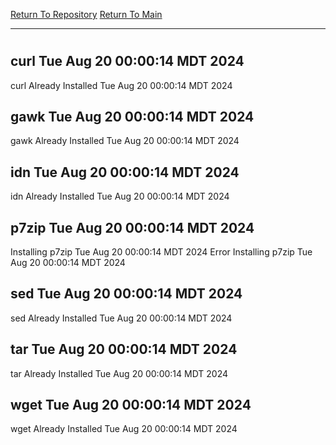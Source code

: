 [Return To Repository](https://github.com/DigitalWarrior/piholeparser/)
[Return To Main](https://github.com/DigitalWarrior/piholeparser/blob/master/RecentRunLogs/Mainlog.md)
____________________________________
# 
## curl Tue Aug 20 00:00:14 MDT 2024
curl Already Installed Tue Aug 20 00:00:14 MDT 2024
## gawk Tue Aug 20 00:00:14 MDT 2024
gawk Already Installed Tue Aug 20 00:00:14 MDT 2024
## idn Tue Aug 20 00:00:14 MDT 2024
idn Already Installed Tue Aug 20 00:00:14 MDT 2024
## p7zip Tue Aug 20 00:00:14 MDT 2024
Installing p7zip Tue Aug 20 00:00:14 MDT 2024
Error Installing p7zip Tue Aug 20 00:00:14 MDT 2024
## sed Tue Aug 20 00:00:14 MDT 2024
sed Already Installed Tue Aug 20 00:00:14 MDT 2024
## tar Tue Aug 20 00:00:14 MDT 2024
tar Already Installed Tue Aug 20 00:00:14 MDT 2024
## wget Tue Aug 20 00:00:14 MDT 2024
wget Already Installed Tue Aug 20 00:00:14 MDT 2024
